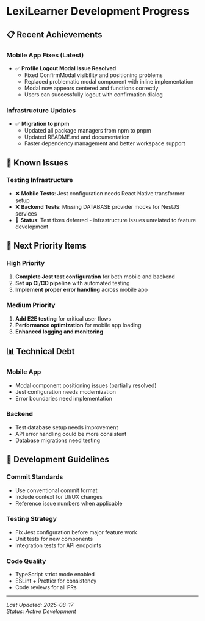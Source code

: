 # LexiLearner Development Progress

## 📋 Recent Achievements

### Mobile App Fixes (Latest)
- ✅ **Profile Logout Modal Issue Resolved** 
  - Fixed ConfirmModal visibility and positioning problems
  - Replaced problematic modal component with inline implementation
  - Modal now appears centered and functions correctly
  - Users can successfully logout with confirmation dialog

### Infrastructure Updates
- ✅ **Migration to pnpm**
  - Updated all package managers from npm to pnpm
  - Updated README.md and documentation
  - Faster dependency management and better workspace support
  
## 🚧 Known Issues

### Testing Infrastructure
- ❌ **Mobile Tests**: Jest configuration needs React Native transformer setup
- ❌ **Backend Tests**: Missing DATABASE provider mocks for NestJS services
- 📝 **Status**: Test fixes deferred - infrastructure issues unrelated to feature development

## 🔄 Next Priority Items

### High Priority
1. **Complete Jest test configuration** for both mobile and backend
2. **Set up CI/CD pipeline** with automated testing
3. **Implement proper error handling** across mobile app

### Medium Priority
1. **Add E2E testing** for critical user flows
2. **Performance optimization** for mobile app loading
3. **Enhanced logging and monitoring**

## 📊 Technical Debt

### Mobile App
- Modal component positioning issues (partially resolved)
- Jest configuration needs modernization
- Error boundaries need implementation

### Backend
- Test database setup needs improvement
- API error handling could be more consistent
- Database migrations need testing

## 🎯 Development Guidelines

### Commit Standards
- Use conventional commit format
- Include context for UI/UX changes
- Reference issue numbers when applicable

### Testing Strategy
- Fix Jest configuration before major feature work
- Unit tests for new components
- Integration tests for API endpoints

### Code Quality
- TypeScript strict mode enabled
- ESLint + Prettier for consistency
- Code reviews for all PRs

---

*Last Updated: 2025-08-17*  
*Status: Active Development*